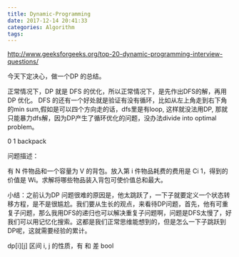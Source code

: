 ```yaml
---
title: Dynamic-Programming
date: 2017-12-14 20:41:33
categories: Algorithm
tags:
---
```


http://www.geeksforgeeks.org/top-20-dynamic-programming-interview-questions/


今天下定决心，做一个DP 的总结。

正常情况下，DP 就是 DFS 的优化，所以正常情况下，是先作出DFS的解，再用DP 优化。
DFS 的还有一个好处就是验证有没有循环，比如从左上角走到右下角的min sum,假如是可以四个方向走的话，dfs里是有loop, 这样就没法用DP, 那就只能暴力dfs解，因为DP产生了循环优化的问题，没办法divide into optimal problem。

0 1 backpack

问题描述：

有 N 件物品和一个容量为 V 的背包。放入第 i 件物品耗费的费用是 Ci
1，得到的
价值是 Wi。求解将哪些物品装入背包可使价值总和最大。



小结：之前认为DP 问题很难的原因是，他太跳跃了，一下子就要定义一个状态转移方程，是不是很尴尬。我们要从生长的观点，来看待DP问题，首先，他有可重复子问题，那么我用DFS的递归也可以解决重复子问题啊，问题是DFS太慢了，好我们可以用记忆化搜索。这都是我们正常思维能想到的，但是怎么一下子跳跃到DP呢，这就需要经验的累计。

dp[i][j] 区间 i, j 的性质，有 和 差 bool
